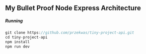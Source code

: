 ## My Bullet Proof Node Express Architecture

##### Running
```js
git clone https://github.com/przekwas/tiny-project-api.git
cd tiny-project-api
npm install
npm run dev
```